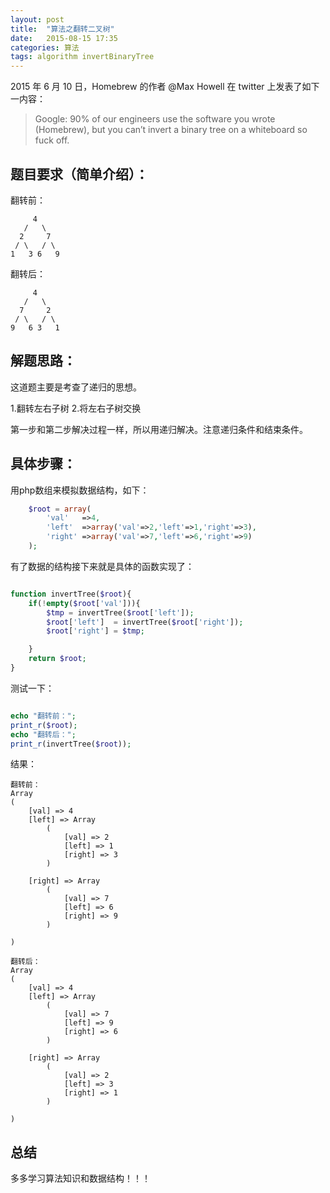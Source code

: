 ```yaml
---
layout: post
title:  "算法之翻转二叉树"
date:   2015-08-15 17:35
categories: 算法
tags: algorithm invertBinaryTree
---
```


2015 年 6 月 10 日，Homebrew 的作者 @Max Howell 在 twitter 上发表了如下一内容：

> Google: 90% of our engineers use the software you wrote (Homebrew), but you can’t invert a binary tree on a whiteboard so fuck off.

题目要求（简单介绍）：
--------

翻转前：

         4
       /   \
      2     7
     / \   / \
    1   3 6   9


翻转后：

         4
       /   \
      7     2
     / \   / \
    9   6 3   1

解题思路：
---------

这道题主要是考查了递归的思想。

1.翻转左右子树
2.将左右子树交换

第一步和第二步解决过程一样，所以用递归解决。注意递归条件和结束条件。

具体步骤：
----------

用php数组来模拟数据结构，如下：

```php
    $root = array(
        'val'   =>4,
        'left'  =>array('val'=>2,'left'=>1,'right'=>3),
        'right' =>array('val'=>7,'left'=>6,'right'=>9)
    );
```

有了数据的结构接下来就是具体的函数实现了：

```php

function invertTree($root){
    if(!empty($root['val'])){
        $tmp = invertTree($root['left']);
        $root['left']  = invertTree($root['right']);
        $root['right'] = $tmp;

    }
    return $root;
}
```

测试一下：

```php

echo "翻转前：";
print_r($root);
echo "翻转后：";
print_r(invertTree($root));

```

结果：

    翻转前：
    Array
    (
        [val] => 4
        [left] => Array
            (
                [val] => 2
                [left] => 1
                [right] => 3
            )

        [right] => Array
            (
                [val] => 7
                [left] => 6
                [right] => 9
            )

    )

    翻转后：
    Array
    (
        [val] => 4
        [left] => Array
            (
                [val] => 7
                [left] => 9
                [right] => 6
            )

        [right] => Array
            (
                [val] => 2
                [left] => 3
                [right] => 1
            )

    )

总结
-----
多多学习算法知识和数据结构！！！
